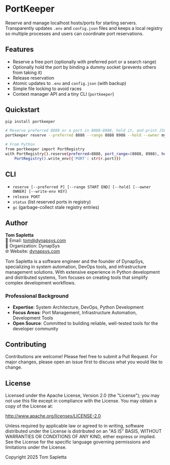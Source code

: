 # PortKeeper

Reserve and manage localhost hosts/ports for starting servers. Transparently updates `.env` and `config.json` files and keeps a local registry so multiple processes and users can coordinate port reservations.

## Features
- Reserve a free port (optionally with preferred port or a search range)
- Optionally hold the port by binding a dummy socket (prevents others from taking it)
- Release reservation
- Atomic updates to `.env` and `config.json` (with backup)
- Simple file locking to avoid races
- Context manager API and a tiny CLI (`portkeeper`)

## Quickstart
```bash
pip install portkeeper

# Reserve preferred 8888 or a port in 8888-8988, hold it, and print JSON
portkeeper reserve --preferred 8888 --range 8888 8988 --hold --owner myapp

# From Python
from portkeeper import PortRegistry
with PortRegistry().reserve(preferred=8888, port_range=(8888, 8988), hold=True) as r:
    PortRegistry().write_env({'PORT': str(r.port)})
```

## CLI
- `reserve [--preferred P] [--range START END] [--hold] [--owner OWNER] [--write-env KEY]`
- `release PORT`
- `status` (list reserved ports in registry)
- `gc` (garbage-collect stale registry entries)

## Author

**Tom Sapletta**  
📧 Email: tom@dynapsys.com  
🏢 Organization: DynapSys  
🌐 Website: [dynapsys.com](https://dynapsys.com)  

Tom Sapletta is a software engineer and the founder of DynapSys, specializing in system automation, DevOps tools, and infrastructure management solutions. With extensive experience in Python development and distributed systems, Tom focuses on creating tools that simplify complex development workflows.

### Professional Background
- **Expertise**: System Architecture, DevOps, Python Development
- **Focus Areas**: Port Management, Infrastructure Automation, Development Tools
- **Open Source**: Committed to building reliable, well-tested tools for the developer community

## Contributing

Contributions are welcome! Please feel free to submit a Pull Request. For major changes, please open an issue first to discuss what you would like to change.

## License

Licensed under the Apache License, Version 2.0 (the "License"); you may not use this file except in compliance with the License. You may obtain a copy of the License at:

http://www.apache.org/licenses/LICENSE-2.0

Unless required by applicable law or agreed to in writing, software distributed under the License is distributed on an "AS IS" BASIS, WITHOUT WARRANTIES OR CONDITIONS OF ANY KIND, either express or implied. See the License for the specific language governing permissions and limitations under the License.

Copyright 2025 Tom Sapletta
